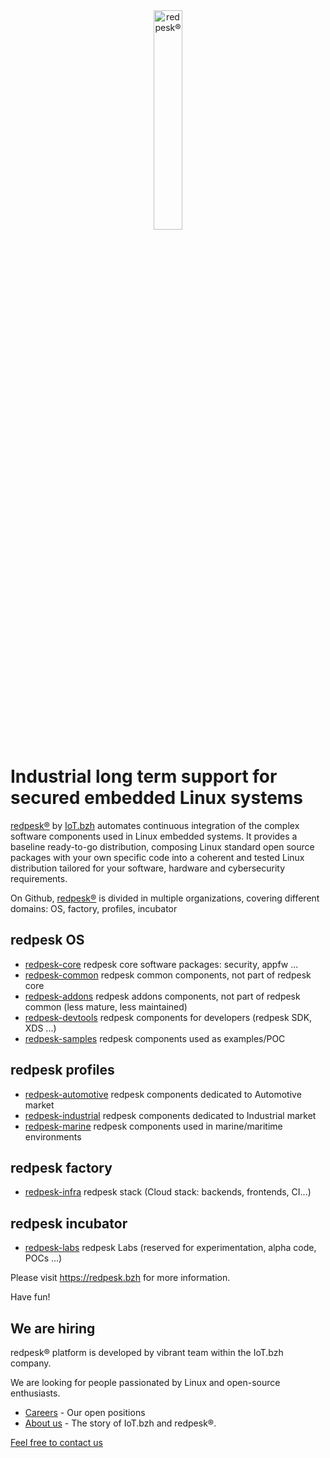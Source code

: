 <div align="center">
<a href="https://redpesk.bzh">
<img alt="redpesk®" src="../images/redpesk.png" style="width:30%;">
<br>
</a>
</div>

# Industrial long term support for secured embedded Linux systems

[redpesk®](https://redpesk.bzh) by [IoT.bzh](https://iot.bzh) automates continuous integration of the complex software components used in Linux embedded systems. It provides a baseline ready-to-go distribution, composing Linux standard open source packages with your own specific code into a coherent and tested Linux distribution tailored for your software, hardware and cybersecurity requirements.

On Github, [redpesk®](https://redpesk.bzh) is divided in multiple organizations, covering different domains: OS, factory, profiles, incubator

## redpesk OS

* [redpesk-core](https://github.com/redpesk-core) redpesk core software packages: security, appfw ...
* [redpesk-common](https://github.com/redpesk-common) redpesk common components, not part of redpesk core
* [redpesk-addons](https://github.com/redpesk-addons) redpesk addons components, not part of redpesk common (less mature, less maintained)
* [redpesk-devtools](https://github.com/redpesk-devtools) redpesk components for developers (redpesk SDK, XDS ...)
* [redpesk-samples](https://github.com/redpesk-samples) redpesk components used as examples/POC

## redpesk profiles

* [redpesk-automotive](https://github.com/redpesk-automotive) redpesk components dedicated to Automotive market
* [redpesk-industrial](https://github.com/redpesk-industrial) redpesk components dedicated to Industrial market
* [redpesk-marine](https://github.com/redpesk-marine) redpesk components used in marine/maritime environments

## redpesk factory

* [redpesk-infra](https://github.com/redpesk-infra) redpesk stack (Cloud stack: backends, frontends, CI...)

## redpesk incubator

* [redpesk-labs](https://github.com/redpesk-labs) redpesk Labs (reserved for experimentation, alpha code, POCs ...)

Please visit <https://redpesk.bzh> for more information.

Have fun!

## We are hiring

redpesk® platform is developed by vibrant team within the IoT.bzh company.

We are looking for people passionated by Linux and open-source enthusiasts.

* [Careers](https://iot.bzh/careers) - Our open positions
* [About us](https://iot.bzh/company) - The story of IoT.bzh and redpesk®.

[Feel free to contact us](https://iot.bzh/contact)
